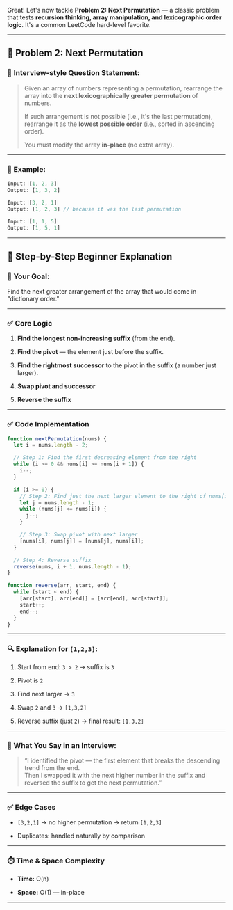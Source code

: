 Great! Let's now tackle **Problem 2: Next Permutation** — a classic problem that tests **recursion thinking, array manipulation, and lexicographic order logic**. It's a common LeetCode hard-level favorite.

---

## 🔹 **Problem 2: Next Permutation**

### 🧠 **Interview-style Question Statement:**

> Given an array of numbers representing a permutation, rearrange the array into the **next lexicographically greater permutation** of numbers.
> 
> If such arrangement is not possible (i.e., it's the last permutation), rearrange it as the **lowest possible order** (i.e., sorted in ascending order).
> 
> You must modify the array **in-place** (no extra array).

---

### 🔸 Example:

```js
Input: [1, 2, 3]  
Output: [1, 3, 2]

Input: [3, 2, 1]  
Output: [1, 2, 3] // because it was the last permutation

Input: [1, 1, 5]  
Output: [1, 5, 1]
```

---

## 🧱 **Step-by-Step Beginner Explanation**

### 🎯 Your Goal:

Find the next greater arrangement of the array that would come in "dictionary order."

---

### ✅ **Core Logic**

1. **Find the longest non-increasing suffix** (from the end).
    
2. **Find the pivot** — the element just before the suffix.
    
3. **Find the rightmost successor** to the pivot in the suffix (a number just larger).
    
4. **Swap pivot and successor**
    
5. **Reverse the suffix**
    

---

### ✅ **Code Implementation**

```js
function nextPermutation(nums) {
  let i = nums.length - 2;

  // Step 1: Find the first decreasing element from the right
  while (i >= 0 && nums[i] >= nums[i + 1]) {
    i--;
  }

  if (i >= 0) {
    // Step 2: Find just the next larger element to the right of nums[i]
    let j = nums.length - 1;
    while (nums[j] <= nums[i]) {
      j--;
    }

    // Step 3: Swap pivot with next larger
    [nums[i], nums[j]] = [nums[j], nums[i]];
  }

  // Step 4: Reverse suffix
  reverse(nums, i + 1, nums.length - 1);
}

function reverse(arr, start, end) {
  while (start < end) {
    [arr[start], arr[end]] = [arr[end], arr[start]];
    start++;
    end--;
  }
}
```

---

### 🔍 **Explanation for `[1,2,3]`**:

1. Start from end: `3 > 2` → suffix is `3`
    
2. Pivot is `2`
    
3. Find next larger → `3`
    
4. Swap `2` and `3` → `[1,3,2]`
    
5. Reverse suffix (just `2`) → final result: `[1,3,2]`
    

---

### 🧠 What You Say in an Interview:

> “I identified the pivot — the first element that breaks the descending trend from the end.  
> Then I swapped it with the next higher number in the suffix and reversed the suffix to get the next permutation.”

---

### ✅ Edge Cases

- `[3,2,1]` → no higher permutation → return `[1,2,3]`
    
- Duplicates: handled naturally by comparison
    

---

### ⏱️ Time & Space Complexity

- **Time:** O(n)
    
- **Space:** O(1) — in-place
    

---
